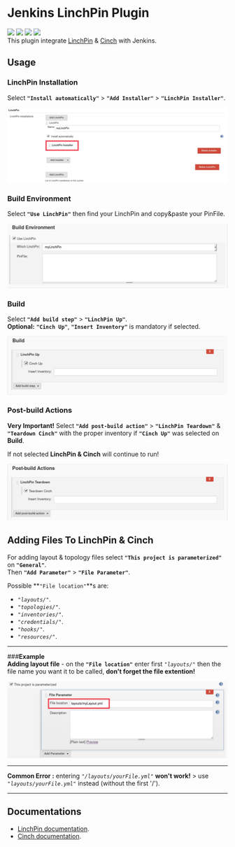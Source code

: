 # Jenkins LinchPin Plugin
![](https://img.shields.io/badge/version-1.0-blue.svg)
![](https://img.shields.io/badge/license-Apache--2.0-brightgreen.svg)
![](https://img.shields.io/badge/requirements-python_2.6%20%7C%20python_2.7-red.svg)
![](https://travis-ci.com/Avielyo10/linchpin-plugin.svg?branch=develop)   
This plugin integrate [LinchPin](https://github.com/CentOS-PaaS-SIG/linchpin) & [Cinch](https://github.com/RedHatQE/cinch) with Jenkins.

## Usage

### LinchPin Installation 
Select **`"Install automatically"`** > **`"Add Installer"`** > **`"LinchPin Installer"`**.
 
![](src/main/resources/readme/linchPinInstallation.jpg) 
  
### Build Environment 
Select **`"Use LinchPin"`** then find your LinchPin and copy&paste your PinFile.  
  
 
![](src/main/resources/readme/linchPinBuildEnv.png)  

### Build  
Select **`"Add build step"`** > **`"LinchPin Up"`**.   
**Optional:** **`"Cinch Up"`**, **`"Insert Inventory"`** is mandatory if selected. 

![](src/main/resources/readme/linchPinBuild.png)  

### Post-build Actions  
**Very Important!** Select **`"Add post-build action"`** > **`"LinchPin Teardown"`** & **`"Teardown Cinch"`** with the proper inventory if **`"Cinch Up"`** was selected on **Build**.
   
If not selected **LinchPin & Cinch** will continue to run! 

![](src/main/resources/readme/linchPinPostBuild.png)

## Adding Files To LinchPin & Cinch  
For adding layout & topology files select **`"This project is parameterized"`** on **`"General"`**.  
Then **`"Add Parameter"`** > **`"File Parameter"`**.  

Possible **`"File location"`**s are: 
- _`"layouts/"`_.
- _`"topologies/"`_.
- _`"inventories/"`_. 
- _`"credentials/"`_.
- _`"hooks/"`_.
- _`"resources/"`_. 

---
###**Example**  
**Adding layout file** - on the **`"File location"`** enter first _`"layouts/"`_ then the file name you want it to be called, **don't forget the file extention!** 
 
![](src/main/resources/readme/layouts.jpg) 



---
**Common Error :** entering _`"/layouts/yourFile.yml"`_ **won't work!** > use _`"layouts/yourFile.yml"`_ instead (without the first '/').  

---

## Documentations

- [LinchPin documentation](https://linchpin.readthedocs.io/en/latest/).
- [Cinch documentation](https://redhatqe-cinch.readthedocs.io/en/latest/index.html).